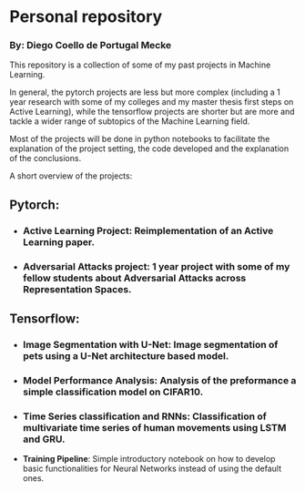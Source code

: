 # Personal repository

### By: Diego Coello de Portugal Mecke

This repository is a collection of some of my past projects in Machine Learning.

In general, the pytorch projects are less but more complex (including a 1 year research with some of my colleges and my master thesis first steps on Active Learning),
while the tensorflow projects are shorter but are more and tackle a wider range of subtopics of the Machine Learning field.

Most of the projects will be done in python notebooks to facilitate the explanation of the project setting, the code developed and the explanation of the conclusions.

A short overview of the projects:

## Pytorch:
 - ### Active Learning Project: Reimplementation of an Active Learning paper.
 - ### Adversarial Attacks project: 1 year project with some of my fellow students about Adversarial Attacks across Representation Spaces.

## Tensorflow:
 - ### Image Segmentation with U-Net: Image segmentation of pets using a U-Net architecture based model.
 - ### Model Performance Analysis: Analysis of the preformance a simple classification model on CIFAR10.
 - ### Time Series classification and RNNs: Classification of multivariate time series of human movements using LSTM and GRU.
 - **Training Pipeline**: Simple introductory notebook on how to develop basic functionalities for Neural Networks instead of using the default ones.
